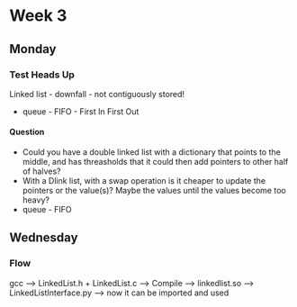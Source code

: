 # Week 3

## Monday

### Test Heads Up
Linked list - downfall - not contiguously stored!

- queue - FIFO - First In First Out

#### Question
- Could you have a double linked list with a dictionary that points to the middle, and has threasholds that it could then add pointers to other half of halves?
- With a Dlink list, with a swap operation is it cheaper to update the pointers or the value(s)? Maybe the values until the values become too heavy?
- queue - FIFO

## Wednesday

### Flow
gcc --> LinkedList.h + LinkedList.c --> Compile --> linkedlist.so --> LinkedListInterface.py --> now it can be imported and used